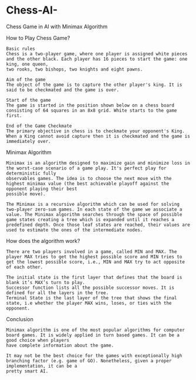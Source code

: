 # Chess-AI-
Chess Game in AI with Minimax Algorithm

  How to Play Chess Game?
  
    Basic rules 
    Chess is a two-player game, where one player is assigned white pieces and the other black. Each player has 16 pieces to start the game: one king, one queen,
    two rooks, two bishops, two knights and eight pawns. 
    
    Aim of the game 
    The object of the game is to capture the other player's king. It is said to be checkmated and the game is over. 
    
    Start of the game
    The game is started in the position shown below on a chess board consisting of 64 squares in an 8x8 grid. White starts to the game first.
    
    End of the Game Checkmate 
    The primary objective in chess is to checkmate your opponent's King. When a King cannot avoid capture then it is checkmated and the game is immediately over.

  Minimax Algorithm
  
    Minimax is an algorithm designed to maximize gain and minimize loss in the worst-case scenario of a game play. It's perfect play for deterministic fully
    observables games. The idea is to choose the next move with the highest minimax value (the best achievable playoff against the opponent playing their best
    possible move).
    
    The Minimax is a recursive algorithm which can be used for solving two-player zero-sum games. In each state of the game we associate a 
    value. The Minimax algorithm searches through the space of possible game states creating a tree which is expanded until it reaches a
    predefined depth. Once those leaf states are reached, their values are used to estimate the ones of the intermediate nodes.
    
  How does the algorithm work?
  
    There are two players involved in a game, called MIN and MAX. The player MAX tries to get the highest possible score and MIN tries to
    get the lowest possible score, i.e., MIN and MAX try to act opposite of each other.
    
    The initial state is the first layer that defines that the board is blank it’s MAX’s turn to play.
    Successor function lists all the possible successor moves. It is defined for all the layers in the tree.
    Terminal State is the last layer of the tree that shows the final state, i.e whether the player MAX wins, loses, or ties with the opponent.
    
  Conclusion
  
    Minimax algorithm is one of the most popular algorithms for computer board games. It is widely applied in turn based games. It can be a good choice when players
    have complete information about the game.
    
    It may not be the best choice for the games with exceptionally high branching factor (e.g. game of GO). Nonetheless, given a proper implementation, it can be a
    pretty smart AI.


